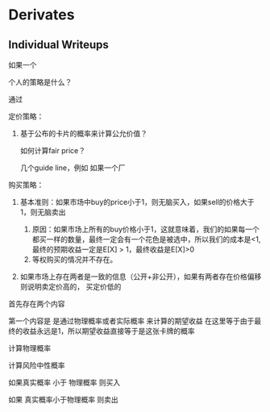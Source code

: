 # Derivates





## Individual Writeups

如果一个 



个人的策略是什么？

通过



定价策略：

1. 基于公布的卡片的概率来计算公允价值？

   如何计算fair price？

   几个guide line，例如 如果一个厂





购买策略：

1. 基本准则：如果市场中buy的price小于1，则无脑买入，如果sell的价格大于1，则无脑卖出
   1. 原因：如果市场上所有的buy价格小于1，这就意味着，我们的如果每一个都买一样的数量，最终一定会有一个花色是被选中，所以我们的成本是<1,最终的预期收益一定是E[X]  > 1，最终收益是E[X]>0
   2. 等权购买的情况并不存在。

1. 如果市场上存在两者是一致的信息（公开+非公开），如果有两者存在价格偏移 则说明卖定价高的， 买定价低的





首先存在两个内容

第一个内容是 是通过物理概率或者实际概率 来计算的期望收益 在这里等于由于最终的收益永远是1，所以期望收益直接等于是这张卡牌的概率



计算物理概率

计算风险中性概率



如果真实概率 小于 物理概率 则买入

如果 真实概率小于物理概率 则卖出







